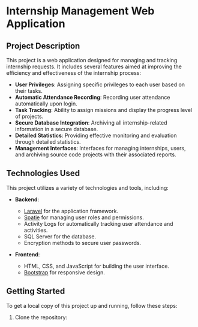 # Internship Management Web Application


## Project Description

This project is a web application designed for managing and tracking internship requests. It includes several features aimed at improving the efficiency and effectiveness of the internship process:

- **User Privileges**: Assigning specific privileges to each user based on their tasks.
- **Automatic Attendance Recording**: Recording user attendance automatically upon login.
- **Task Tracking**: Ability to assign missions and display the progress level of projects.
- **Secure Database Integration**: Archiving all internship-related information in a secure database.
- **Detailed Statistics**: Providing effective monitoring and evaluation through detailed statistics.
- **Management Interfaces**: Interfaces for managing internships, users, and archiving source code projects with their associated reports.

## Technologies Used

This project utilizes a variety of technologies and tools, including:

- **Backend**:
  - [Laravel](https://laravel.com) for the application framework.
  - [Spatie](https://spatie.be/docs/laravel-permission/v5/introduction) for managing user roles and permissions.
  - Activity Logs for automatically tracking user attendance and activities.
  - SQL Server for the database.
  - Encryption methods to secure user passwords.

- **Frontend**:
  - HTML, CSS, and JavaScript for building the user interface.
  - [Bootstrap](https://getbootstrap.com) for responsive design.

## Getting Started

To get a local copy of this project up and running, follow these steps:

1. Clone the repository:

